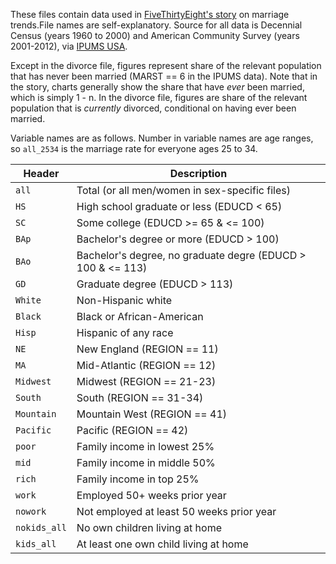 These files contain data used in <a href="http://fivethirtyeight.com/features/marriage-isnt-dead-yet/">FiveThirtyEight's story</a> on marriage trends.File names are self-explanatory. Source for all data is Decennial Census (years 1960 to 2000) and American Community Survey (years 2001-2012), via <a href="https://usa.ipums.org/usa/cite.shtml">IPUMS USA</a>.

Except in the divorce file, figures represent share of the relevant population that has never been married (MARST == 6 in the IPUMS data). Note that in the story, charts generally show the share that have <i>ever</i> been married, which is simply 1 - n. In the divorce file, figures are share of the relevant population that is <i>currently</i> divorced, conditional on having ever been married.

Variable names are as follows. Number in variable names are age ranges, so `all_2534` is the marriage rate for everyone ages 25 to 34.

Header | Description
---|---------
`all` | Total (or all men/women in sex-specific files)
`HS` | High school graduate or less (EDUCD < 65)
`SC` | Some college (EDUCD >= 65 & <= 100)
`BAp` | Bachelor's degree or more (EDUCD > 100)
`BAo` | Bachelor's degree, no graduate degre (EDUCD > 100 & <= 113)
`GD` | Graduate degree (EDUCD > 113)
`White` | Non-Hispanic white
`Black` | Black or African-American
`Hisp` | Hispanic of any race
`NE` | New England (REGION == 11)
`MA` | Mid-Atlantic (REGION == 12)
`Midwest` | Midwest (REGION == 21-23)
`South` | South (REGION == 31-34)
`Mountain` | Mountain West (REGION == 41)
`Pacific` | Pacific (REGION == 42)
`poor` | Family income in lowest 25%
`mid` | Family income in middle 50%
`rich` | Family income in top 25%
`work` | Employed 50+ weeks prior year
`nowork` | Not employed at least 50 weeks prior year
`nokids_all` | No own children living at home
`kids_all` | At least one own child living at home
